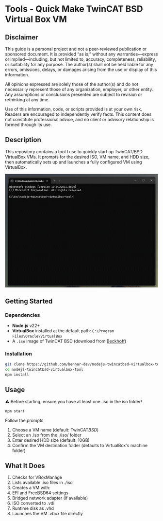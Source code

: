 # Tools - Quick Make TwinCAT BSD Virtual Box VM

## Disclaimer

This guide is a personal project and not a peer-reviewed publication or sponsored document. It is provided “as is,” without any warranties—express or implied—including, but not limited to, accuracy, completeness, reliability, or suitability for any purpose. The author(s) shall not be held liable for any errors, omissions, delays, or damages arising from the use or display of this information.

All opinions expressed are solely those of the author(s) and do not necessarily represent those of any organization, employer, or other entity. Any assumptions or conclusions presented are subject to revision or rethinking at any time.

Use of this information, code, or scripts provided is at your own risk. Readers are encouraged to independently verify facts. This content does not constitute professional advice, and no client or advisory relationship is formed through its use.

## Description

This repository contains a tool I use to quickly start up TwinCAT/BSD VirtualBox VMs. It prompts for the desired ISO, VM name, and HDD size, then automatically sets up and launches a fully configured VM using VirtualBox.

![screenshot](./docs/images/Screenshot.gif)

## Getting Started

### Dependencies

- **Node.js** v22+
- **VirtualBox** installed at the default path: `C:\Program Files\Oracle\VirtualBox`
- A `.iso` image of TwinCAT BSD (download from [Beckhoff](https://www.beckhoff.com/en-au/support/download-finder/search-result/?download_group=586494792&download_item=586494816))

### Installation

```bash
git clone https://github.com/benhar-dev/nodejs-twincatbsd-virtualbox-tool.git
cd nodejs-twincatbsd-virtualbox-tool
npm install
```

## Usage

⚠️ Before starting, ensure you have at least one .iso in the iso folder!

```bash
npm start
```

Follow the prompts

1. Choose a VM name (default: TwinCAT*BSD*<timestamp>)
2. Select an .iso from the ./iso/ folder
3. Enter desired HDD size (default: 10GB)
4. Confirm the VM destination folder (defaults to VirtualBox's machine folder)

## What It Does

1. Checks for VBoxManage
2. Lists available .iso files in ./iso
3. Creates a VM with:
4. EFI and FreeBSD64 settings
5. Bridged network adapter (if available)
6. ISO converted to .vdi
7. Runtime disk as .vhd
8. Launches the VM .vbox file directly
